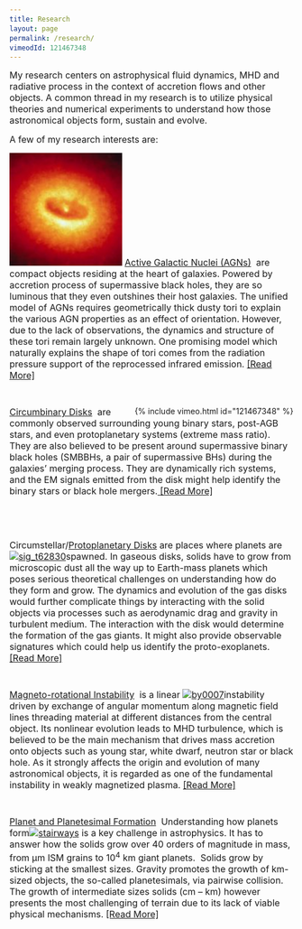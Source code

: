 ```yaml
---
title: Research
layout: page
permalink: /research/
vimeodId: 121467348
---
```

<span style="font-size: 12pt;">My research centers on astrophysical fluid dynamics, MHD and radiative process in the context of accretion flows and other objects. A common thread in my research is to utilize physical theories and numerical experiments to understand how those astronomical objects form, sustain and evolve.</span>

<span style="font-size: 12pt;">A few of my research interests are:</span>

<span style="font-size: 12pt;"><a href="/research/agn/"><img class="alignright wp-image-34" src="/assets/hs-1992-27-a-large_web-150x150.jpg" alt="hs-1992-27-a-large_web" width="200" height="200" /></a> <a href="/research/agn/">Active Galactic Nuclei (AGNs)</a>  are compact objects residing at the heart of galaxies. Powered by accretion process of supermassive black holes, they are so luminous that they even outshines their host galaxies. The unified model of AGNs requires geometrically thick dusty tori to explain the various AGN properties as an effect of orientation. However, due to the lack of observations, the dynamics and structure of these tori remain largely unknown. One promising model which naturally explains the shape of tori comes from the radiation pressure support of the reprocessed infrared emission. <a href="/research/agn_torus">[Read More]</a><br /> </span>

&nbsp;
<div style="float: right; margin-left: 15px;">
{% include vimeo.html id="121467348" %}
</div>



<span style="font-size: 12pt;"><a href="/research/cbd">Circumbinary Disks</a>  are commonly observed surrounding young binary stars, post-AGB stars, and even protoplanetary systems (extreme mass ratio). They are also believed to be present around supermassive binary black holes (SMBBHs, a pair of supermassive BHs) during the galaxies&#8217; merging process. They are dynamically rich systems, and the EM signals emitted from the disk might help identify the binary stars or black hole mergers.<a href="/research/cbd"> [Read More]</a></span>

&nbsp;

&nbsp;

<span style="font-size: 12pt;">Circumstellar/<a href="/research/ppd">Protoplanetary Disks</a> are places where planets are <a href="/research/ppd"><img class="wp-image-117 alignright" src="/assets/sig_t62830-e1475503509991-300x300.png" alt="sig_t62830" width="200" height="200" srcset="/assets/sig_t62830-e1475503509991-300x300.png 300w, /assets/sig_t62830-e1475503509991-150x150.png 150w, /assets/sig_t62830-e1475503509991.png 534w" sizes="(max-width: 200px) 100vw, 200px" /></a>spawned. In gaseous disks, solids have to grow from microscopic dust all the way up to Earth-mass planets which poses serious theoretical challenges on understanding how do they form and grow. The dynamics and evolution of the gas disks would further complicate things by interacting with the solid objects via processes such as aerodynamic drag and gravity in turbulent medium. The interaction with the disk would determine the formation of the gas giants. It might also provide observable signatures which could help us identify the proto-exoplanets. <a href="/research/ppd">[Read More]</a><br /> </span>

&nbsp;

<span style="font-size: 12pt;"><a href="/research/mri">Magneto-rotational Instability</a>  is a linear <a href="/research/mri"><img class="alignright wp-image-127" src="/assets/By0007-e1475507338766-300x246.png" alt="by0007" width="220" height="181" srcset="/assets/By0007-e1475507338766-300x246.png 300w, /assets/By0007-e1475507338766-768x630.png 768w, /assets/By0007-e1475507338766.png 853w" sizes="(max-width: 220px) 100vw, 220px" /></a>instability driven by exchange of angular momentum along magnetic field lines threading material at different distances from the central object. Its nonlinear evolution leads to MHD turbulence, which is believed to be the main mechanism that drives mass accretion onto objects such as young star, white dwarf, neutron star or black hole. As it strongly affects the origin and evolution of many astronomical objects, it is regarded as one of the fundamental instability in weakly magnetized plasma. <a href="/research/mri">[Read More]</a> </span>

&nbsp;

<span style="font-size: 12pt;"><a href="/research/planet">Planet and Planetesimal Formation</a>  Understanding how planets form<a href="/research/planet"><img class="alignright wp-image-134" src="/assets/stairways-e1475514908630-293x300.png" alt="stairways" width="220" height="225" srcset="/asslets/stairways-e1475514908630-293x300.png 293w, /assets/stairways-e1475514908630-768x787.png 768w, /assets/stairways-e1475514908630.png 774w" sizes="(max-width: 220px) 100vw, 220px" /></a> is a key challenge in astrophysics. It has to answer how the solids grow over 40 orders of magnitude in mass, from μm ISM grains to 10<sup>4</sup> km giant planets.  Solids grow by sticking at the smallest sizes. Gravity promotes the growth of km-sized objects, the so-called planetesimals, via pairwise collision. The growth of intermediate sizes solids (cm – km) however presents the most challenging of terrain due to its lack of viable physical mechanisms. <a href="/research/planet">[Read More]</a></span>
